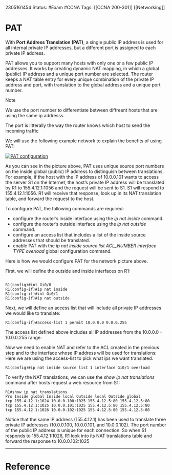 2305161454
	Status: #Exam #CCNA
		Tags: [[CCNA 200-301]] [[Networking]]

# PAT

With **Port Address Translation (PAT)**, a single public IP address is used for all internal private IP addresses, but a different port is assigned to each private IP address. 

PAT allows you to support many hosts with only one or a few public IP addresses. It works by creating dynamic NAT mapping, in which a global (public) IP address and a unique port number are selected. The router keeps a NAT table entry for every unique combination of the private IP address and port, with translation to the global address and a unique port number.

>[!note]
> We use the port number to differentiate between diffreent hosts that are using the same ip addresss.

The port is litterally the way the router knows which host to send the incoming traffic

We will use the following example network to explain the benefits of using PAT:

[![PAT configuration](https://study-ccna.com/wp-content/uploads/2018/08/pat_explanation.jpg)](https://study-ccna.com/wp-content/uploads/2018/08/pat_explanation.jpg)

As you can see in the picture above, PAT uses unique source port numbers on the inside global (public) IP address to distinguish between translations. For example, if the host with the IP address of 10.0.0.101 wants to access the server S1 on the Internet, the host’s private IP address will be translated by R1 to 155.4.12.1:1056 and the request will be sent to S1. S1 will respond to 155.4.12.1:1056. R1 will receive that response, look up in its NAT translation table, and forward the request to the host.

To configure PAT, the following commands are required:

-   configure the router’s inside interface using the _ip nat inside_ command.
-   configure the router’s outside interface using the _ip nat outside_ command.
-   configure an access list that includes a list of the inside source addresses that should be translated.
-   enable PAT with the _ip nat inside source list ACL_NUMBER interface TYPE overload_ global configuration command.

Here is how we would configure PAT for the network picture above.

First, we will define the outside and inside interfaces on R1:
```

R1(config)#int Gi0/0 
R1(config-if)#ip nat inside 
R1(config-if)#int Gi0/1 
R1(config-if)#ip nat outside
```

Next, we will define an access list that will include all private IP addresses we would like to translate:

`R1(config-if)#access-list 1 permit 10.0.0.0 0.0.0.255`

The access list defined above includes all IP addresses from the 10.0.0.0 – 10.0.0.255 range.

Now we need to enable NAT and refer to the ACL created in the previous step and to the interface whose IP address will be used for translations:
Here we are using the access-list to pick what ips we want translated.

`R1(config)#ip nat inside source list 1 interface Gi0/1 overload`

To verify the NAT translations, we can use the _show ip nat translations_ command after hosts request a web resource from S1:

```
R1#show ip nat translations 
Pro Inside global Inside local Outside local Outside global
tcp 155.4.12.1:1024 10.0.0.100:1025 155.4.12.5:80 155.4.12.5:80
tcp 155.4.12.1:1025 10.0.0.101:1025 155.4.12.5:80 155.4.12.5:80
tcp 155.4.12.1:1026 10.0.0.102:1025 155.4.12.5:80 155.4.12.5:80
```

Notice that the same IP address (155.4.12.1) has been used to translate three private IP addresses (10.0.0.100, 10.0.0.101, and 10.0.0.102). The port number of the public IP address is unique for each connection. So when S1 responds to 155.4.12.1:1026, R1 look into its NAT translations table and forward the response to 10.0.0.102:1025


---
# Reference